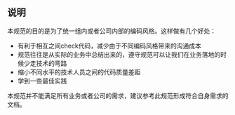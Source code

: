 ## 说明

本规范的目的是为了统一组内或者公司内部的编码风格。这样做有几个好处：

- 有利于相互之间check代码，减少由于不同编码风格带来的沟通成本
- 规范往往是从实际的业务中总结出来的，遵守规范可以让我们在业务落地的时候少走技术的弯路
- 缩小不同水平的技术人员之间的代码质量差距
- 学到一些最佳实践

本规范并不能满足所有业务或者公司的需求，建议参考此规范形成符合自身需求的文档。